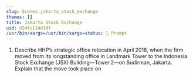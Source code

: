 ```yaml
---
slug: Scenes:jakarta_stock_exchange
themes: []
title: Jakarta Stock Exchange
uid: d24fc114d19f
/usr/bin/xargs=/usr/bin/xargs=status: 💬 Prompt
---
```

1.  Describe HHP’s strategic office relocation in April 2018, when the firm moved from its longstanding office in Landmark Tower to the Indonesia Stock Exchange (JSX) Building—Tower 2—on Sudirman, Jakarta. Explain that the move took place on
